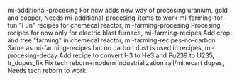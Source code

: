 mi-additional-procesing For now adds new way of procesing uranium, gold and copper, Needs mi-additional-procesing-items to work
mi-farming-for-fun "Fun" recipes for chemecal reactor,
mi-farming-procesing Procesing recipes for now only for electric blast furnace,
mi-farming-recipes Add crop and tree "farming" in chemecal reactor,
mi-farming-recipes-no-carbon Same as mi-farming-recipes but no carbon dust is used in recipes,
mi-procesing-decay Add recipe to convert H3 to He3 and Pu239 to U235,
tr_dupes_fix Fix tech reborn+modern industrialization rail/minecart dupes, Needs tech reborn to work.
